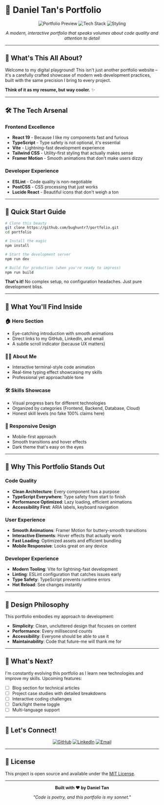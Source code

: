 # 🚀 Daniel Tan's Portfolio

<div align="center">

![Portfolio Preview](https://img.shields.io/badge/Status-Live%20&%20Kicking-brightgreen?style=for-the-badge&logo=react)
![Tech Stack](https://img.shields.io/badge/Tech-React%20%7C%20TypeScript%7C%20Vite-blue?style=for-the-badge&logo=typescript)
![Styling](https://img.shields.io/badge/Styling-Tailwind%20CSS%7C%20Framer%20Motion-38B2AC?style=for-the-badge&logo=tailwind-css)

*A modern, interactive portfolio that speaks volumes about code quality and attention to detail*

</div>

---

## 🎯 **What's This All About?**

Welcome to my digital playground! This isn't just another portfolio website – it's a carefully crafted showcase of modern web development practices, built with the same precision I bring to every project.

**Think of it as my resume, but way cooler.** ✨

---

## 🛠️ **The Tech Arsenal**

### **Frontend Excellence**
- **React 19** - Because I like my components fast and furious
- **TypeScript** - Type safety is not optional, it's essential
- **Vite** - Lightning-fast development experience
- **Tailwind CSS** - Utility-first styling that actually makes sense
- **Framer Motion** - Smooth animations that don't make users dizzy

### **Developer Experience**
- **ESLint** - Code quality is non-negotiable
- **PostCSS** - CSS processing that just works
- **Lucide React** - Beautiful icons that don't weigh a ton

---

## 🚀 **Quick Start Guide**

```bash
# Clone this beauty
git clone https://github.com/bughuntr7/portfolio.git
cd portfolio

# Install the magic
npm install

# Start the development server
npm run dev

# Build for production (when you're ready to impress)
npm run build
```

**That's it!** No complex setup, no configuration headaches. Just pure development bliss.

---

## 🎨 **What You'll Find Inside**

### **🏠 Hero Section**
- Eye-catching introduction with smooth animations
- Direct links to my GitHub, LinkedIn, and email
- A subtle scroll indicator (because UX matters)

### **👨‍💻 About Me**
- Interactive terminal-style code animation
- Real-time typing effect showcasing my skills
- Professional yet approachable tone

### **🛠️ Skills Showcase**
- Visual progress bars for different technologies
- Organized by categories (Frontend, Backend, Database, Cloud)
- Honest skill levels (no fake 100% claims here)

### **📱 Responsive Design**
- Mobile-first approach
- Smooth transitions and hover effects
- Dark theme that's easy on the eyes

---

## 🎯 **Why This Portfolio Stands Out**

### **Code Quality**
- **Clean Architecture**: Every component has a purpose
- **TypeScript Everywhere**: Type safety from start to finish
- **Performance Optimized**: Lazy loading, efficient animations
- **Accessibility First**: ARIA labels, keyboard navigation

### **User Experience**
- **Smooth Animations**: Framer Motion for buttery-smooth transitions
- **Interactive Elements**: Hover effects that actually work
- **Fast Loading**: Optimized assets and efficient bundling
- **Mobile Responsive**: Looks great on any device

### **Developer Experience**
- **Modern Tooling**: Vite for lightning-fast development
- **Linting**: ESLint configuration that catches issues early
- **Type Safety**: TypeScript prevents runtime errors
- **Hot Reload**: See changes instantly

---

## 🎨 **Design Philosophy**

This portfolio embodies my approach to development:

- **Simplicity**: Clean, uncluttered design that focuses on content
- **Performance**: Every millisecond counts
- **Accessibility**: Everyone should be able to use it
- **Maintainability**: Code that future-me will thank me for

---

## 🚀 **What's Next?**

I'm constantly evolving this portfolio as I learn new technologies and improve my skills. Upcoming features:

- [ ] Blog section for technical articles
- [ ] Project case studies with detailed breakdowns
- [ ] Interactive coding challenges
- [ ] Dark/light theme toggle
- [ ] Multi-language support

---

## 🤝 **Let's Connect!**

<div align="center">

[![GitHub](https://img.shields.io/badge/GitHub-bughuntr7-black?style=for-the-badge&logo=github)](https://github.com/bughuntr7)
[![LinkedIn](https://img.shields.io/badge/LinkedIn-Daniel%20Tan-blue?style=for-the-badge&logo=linkedin)](https://www.linkedin.com/in)
[![Email](https://img.shields.io/badge/Email-cipherwolf007@gmail.com-red?style=for-the-badge&logo=gmail)](mailto:cipherwolf007@gmail.com)

</div>

---

## 📄 **License**

This project is open source and available under the [MIT License](LICENSE).

---

<div align="center">

**Built with ❤️ by Daniel Tan**

*"Code is poetry, and this portfolio is my sonnet."*

</div>